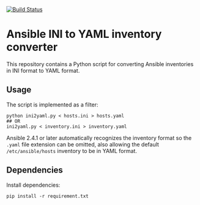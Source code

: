 [![Build Status](https://travis-ci.org/appuio/ansible-ini2yaml.svg?branch=master)](https://travis-ci.org/appuio/ansible-ini2yaml)

Ansible INI to YAML inventory converter
=======================================

This repository contains a Python script for converting Ansible inventories in INI format to YAML format.

Usage
-----

The script is implemented as a filter:

    python ini2yaml.py < hosts.ini > hosts.yaml
    ## OR
    ini2yaml.py < inventory.ini > inventory.yaml

Ansible 2.4.1 or later automatically recognizes the inventory format so the `.yaml` file extension can be omitted, also allowing the default `/etc/ansible/hosts` inventory to be in YAML format.

Dependencies
------------

Install dependencies:

    pip install -r requirement.txt

